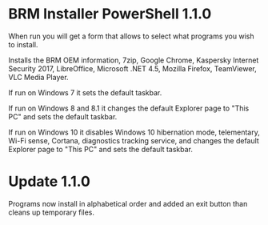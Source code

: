 # BRM Installer PowerShell 1.1.0

When run you will get a form that allows to select what programs you wish to install.

Installs the BRM OEM information, 7zip, Google Chrome, Kaspersky Internet Security 2017, LibreOffice, Microsoft .NET 4.5, Mozilla Firefox, TeamViewer, VLC Media Player.

If run on Windows 7 it sets the default taskbar.

If run on Windows 8 and 8.1 it changes the default Explorer page to "This PC" and sets the default taskbar.

If run on Windows 10 it disables Windows 10 hibernation mode, telementary, Wi-Fi sense, Cortana, diagnostics tracking service, and changes the default Explorer page to "This PC" and sets the default taskbar.

# Update 1.1.0

Programs now install in alphabetical order and added an exit button than cleans up temporary files.